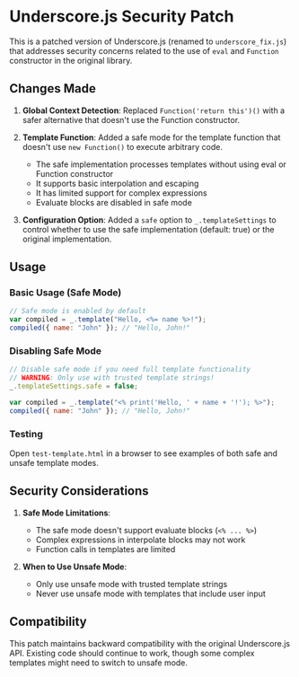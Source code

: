 # Underscore.js Security Patch

This is a patched version of Underscore.js (renamed to `underscore_fix.js`) that addresses security concerns related to the use of `eval` and `Function` constructor in the original library.

## Changes Made

1. **Global Context Detection**: Replaced `Function('return this')()` with a safer alternative that doesn't use the Function constructor.

2. **Template Function**: Added a safe mode for the template function that doesn't use `new Function()` to execute arbitrary code.
   - The safe implementation processes templates without using eval or Function constructor
   - It supports basic interpolation and escaping
   - It has limited support for complex expressions
   - Evaluate blocks are disabled in safe mode

3. **Configuration Option**: Added a `safe` option to `_.templateSettings` to control whether to use the safe implementation (default: true) or the original implementation.

## Usage

### Basic Usage (Safe Mode)

```javascript
// Safe mode is enabled by default
var compiled = _.template("Hello, <%= name %>!");
compiled({ name: "John" }); // "Hello, John!"
```

### Disabling Safe Mode

```javascript
// Disable safe mode if you need full template functionality
// WARNING: Only use with trusted template strings!
_.templateSettings.safe = false;

var compiled = _.template("<% print('Hello, ' + name + '!'); %>");
compiled({ name: "John" }); // "Hello, John!"
```

### Testing

Open `test-template.html` in a browser to see examples of both safe and unsafe template modes.

## Security Considerations

1. **Safe Mode Limitations**:
   - The safe mode doesn't support evaluate blocks (`<% ... %>`)
   - Complex expressions in interpolate blocks may not work
   - Function calls in templates are limited

2. **When to Use Unsafe Mode**:
   - Only use unsafe mode with trusted template strings
   - Never use unsafe mode with templates that include user input

## Compatibility

This patch maintains backward compatibility with the original Underscore.js API. Existing code should continue to work, though some complex templates might need to switch to unsafe mode.
